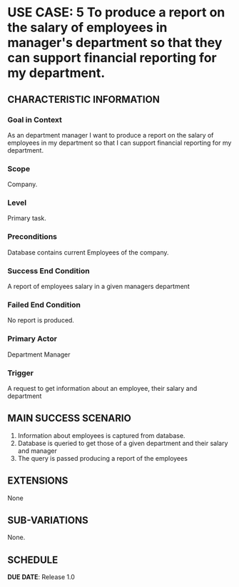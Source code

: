 # USE CASE: 5 To produce a report on the salary of employees in manager's department so that they can support financial reporting for my department.

## CHARACTERISTIC INFORMATION

### Goal in Context

As an department manager I want to produce a report on the salary of employees in my 
department so that I can support financial reporting for my department.

### Scope

Company.

### Level

Primary task.

### Preconditions

Database contains current Employees of the company.

### Success End Condition

A report of employees salary in a given managers department 

### Failed End Condition

No report is produced.

### Primary Actor

Department Manager

### Trigger

A request to get information about an employee, their salary and department

## MAIN SUCCESS SCENARIO

1. Information about employees is captured from database.
2. Database is queried to get those of a given department and their salary and manager
3. The query is passed producing a report of the employees

## EXTENSIONS

None

## SUB-VARIATIONS

None.

## SCHEDULE

**DUE DATE**: Release 1.0